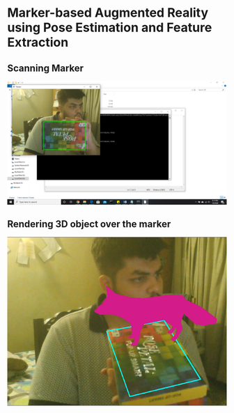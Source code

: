 # Marker-based Augmented Reality using Pose Estimation and Feature Extraction

## Scanning Marker
![Output](screenshot0.png)

## Rendering 3D object over the marker
![Output](screenshot.png)
